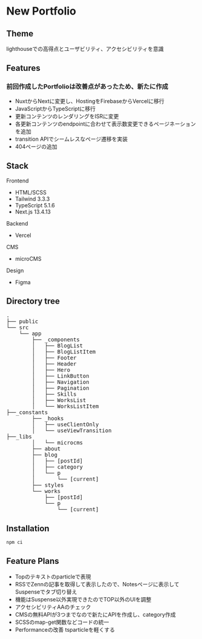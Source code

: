 # New Portfolio

## Theme

lighthouseでの高得点とユーザビリティ、アクセシビリティを意識

## Features

### 前回作成したPortfolioは改善点があったため、新たに作成

* NuxtからNextに変更し、HostingをFirebaseからVercelに移行
* JavaScriptからTypeScriptに移行
* 更新コンテンツのレンダリングをISRに変更
* 各更新コンテンツのendpointに合わせて表示数変更できるページネーションを追加
* transition APIでシームレスなページ遷移を実装
* 404ページの追加

## Stack

Frontend

* HTML/SCSS
* Tailwind 3.3.3
* TypeScript 5.1.6
* Next.js 13.4.13

Backend

* Vercel

CMS

* microCMS

Design

* Figma

## Directory tree

<pre>
.
├── public
└── src
    └── app
        ├── _components
        │   ├── BlogList
        │   ├── BlogListItem
        │   ├── Footer
        │   ├── Header
        │   ├── Hero
        │   ├── LinkButton
        │   ├── Navigation
        │   ├── Pagination
        │   ├── Skills
        │   ├── WorksList
        │   └── WorksListItem
├──_constants
        ├── _hooks
        │   ├── useClientOnly
        │   └── useViewTransition
├──_libs
        │   └── microcms
        ├── about
        ├── blog
        │   ├── [postId]
        │   ├── category
        │   └── p
        │       └── [current]
        ├── styles
        └── works
            ├── [postId]
            └── p
                └── [current]
</pre>

## Installation

``` zsh
npm ci
```

## Feature Plans

* Topのテキストのparticleで表現
* RSSでZennの記事を取得して表示したので、Notesページに表示してSuspenseでタブ切り替え
* 機能はSuspense以外実現できたのでTOP以外のUIを調整
* アクセシビリティAAのチェック
* CMSの無料APIが3つまでなので新たにAPIを作成し、category作成
* SCSSのmap-get関数などコードの統一
* Performanceの改善 tsparticleを軽くする